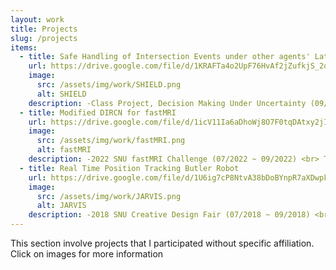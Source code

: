 ```yaml
---
layout: work
title: Projects
slug: /projects
items:
  - title: Safe Handling of Intersection Events under other agents' Latent Driving styles (SHIELD)
    url: https://drive.google.com/file/d/1KRAFTa4o2UpF76HvAf2jZufkjS_2qSa9/view?usp=sharing
    image:
      src: /assets/img/work/SHIELD.png
      alt: SHIELD
    description: -Class Project, Decision Making Under Uncertainty (09/2024 ~ 12/2024) <br> TBU
  - title: Modified DIRCN for fastMRI
    url: https://drive.google.com/file/d/1icV11Ia6aDhoWj8O7F0tqDAtxy2jInuk/view?usp=sharing
    image:
      src: /assets/img/work/fastMRI.png
      alt: fastMRI
    description: -2022 SNU fastMRI Challenge (07/2022 ~ 09/2022) <br> TBU
  - title: Real Time Position Tracking Butler Robot
    url: https://drive.google.com/file/d/1U6ig7cP8NtvA38bDoBYnpR7aXDwpkH6-/view?usp=sharing
    image:
      src: /assets/img/work/JARVIS.png
      alt: JARVIS
    description: -2018 SNU Creative Design Fair (07/2018 ~ 09/2018) <br> TBU
---
```


This section involve projects that I participated without specific affiliation. Click on images for more information
<br />
